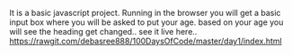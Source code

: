 It is a basic javascript project. 
Running in the browser you will get a basic input box where you will be asked to put your age. based on your age you will see the heading get changed..
see it live here..
https://rawgit.com/debasree888/100DaysOfCode/master/day1/index.html
